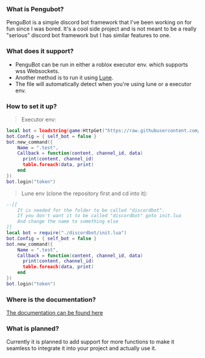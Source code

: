 ### What is Pengubot?
PenguBot is a simple discord bot framework that I've been working on for fun since I was bored. 
It's a cool side project and is not meant to be a really "serious" discord bot framework but I has similar features to one.

### What does it support?
- PenguBot can be run in either a roblox executor env. which supports wss Websockets.
- Another method is to run it using [Lune](https://github.com/lune-org/lune). 
- The file will automatically detect when you're using lune or a executor env. 

### How to set it up?
> Executor env: 
```lua
local bot = loadstring(game:HttpGet("https://raw.githubusercontent.com/penguin-cmyk/discord-bot-luau/refs/heads/main/discordbot/init.lua"))()
bot.Config = { self_bot = false }
bot.new_command({
    Name = ".test",
    Callback = function(content, channel_id, data)
      print(content, channel_id)
      table.foreach(data, print)
    end 
})
bot.login("token")
```

 > Lune env  (clone the repository first and cd into it):
```lua
--[[
	It is needed for the folder to be called "discordbot".
	If you don't want it to be called "discordbot" goto init.lua
	And change the name to something else
]]
local bot = require("./discordbot/init.lua") 
bot.Config = { self_bot = false }
bot.new_command({
    Name = ".test",
    Callback = function(content, channel_id, data)
      print(content, channel_id)
      table.foreach(data, print)
    end 
})
bot.login("token")
```

### Where is the documentation?
[The documentation can be found here](https://penguins-organization-2.gitbook.io/pengublog/dahood/discord-bot/introduction) 

### What is planned?
Currently it is planned to add support for more functions to make it seamless to integrate it into your project and actually use it. 
